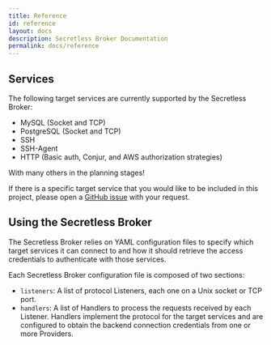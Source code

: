 ```yaml
---
title: Reference
id: reference
layout: docs
description: Secretless Broker Documentation
permalink: docs/reference
---
```


## Services

The following target services are currently supported by the Secretless Broker:

- MySQL (Socket and TCP)
- PostgreSQL (Socket and TCP)
- SSH
- SSH-Agent
- HTTP (Basic auth, Conjur, and AWS authorization strategies)

With many others in the planning stages!

If there is a specific target service that you would like to be included in this project, please open a [GitHub issue](https://github.com/conjurinc/secretless-broker/issues) with your request.

## Using the Secretless Broker

The Secretless Broker relies on YAML configuration files to specify which target services it can connect to and how it should retrieve the access credentials to authenticate with those services.

Each Secretless Broker configuration file is composed of two sections:

* `listeners`: A list of protocol Listeners, each one on a Unix socket or TCP port.
* `handlers`: A list of Handlers to process the requests received by each Listener. Handlers implement the protocol for the target services and are configured to obtain the backend connection credentials from one or more Providers.
